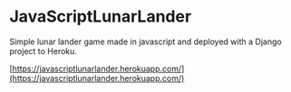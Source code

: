 # JavaScriptLunarLander
Simple lunar lander game made in javascript and deployed with a Django project to Heroku.

[https://javascriptlunarlander.herokuapp.com/](https://javascriptlunarlander.herokuapp.com/)
